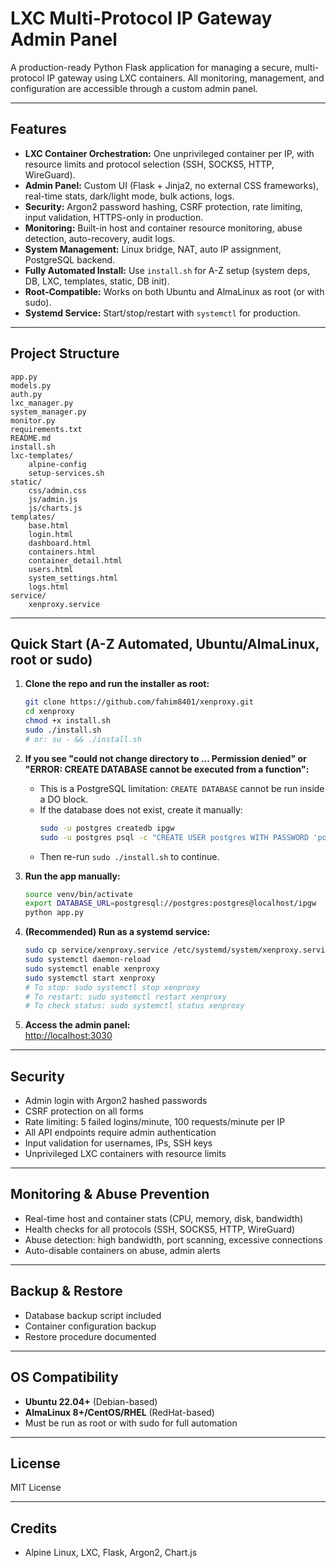 # LXC Multi-Protocol IP Gateway Admin Panel

A production-ready Python Flask application for managing a secure, multi-protocol IP gateway using LXC containers. All monitoring, management, and configuration are accessible through a custom admin panel.

---

## Features

- **LXC Container Orchestration:** One unprivileged container per IP, with resource limits and protocol selection (SSH, SOCKS5, HTTP, WireGuard).
- **Admin Panel:** Custom UI (Flask + Jinja2, no external CSS frameworks), real-time stats, dark/light mode, bulk actions, logs.
- **Security:** Argon2 password hashing, CSRF protection, rate limiting, input validation, HTTPS-only in production.
- **Monitoring:** Built-in host and container resource monitoring, abuse detection, auto-recovery, audit logs.
- **System Management:** Linux bridge, NAT, auto IP assignment, PostgreSQL backend.
- **Fully Automated Install:** Use `install.sh` for A-Z setup (system deps, DB, LXC, templates, static, DB init).
- **Root-Compatible:** Works on both Ubuntu and AlmaLinux as root (or with sudo).
- **Systemd Service:** Start/stop/restart with `systemctl` for production.

---

## Project Structure

```
app.py
models.py
auth.py
lxc_manager.py
system_manager.py
monitor.py
requirements.txt
README.md
install.sh
lxc-templates/
    alpine-config
    setup-services.sh
static/
    css/admin.css
    js/admin.js
    js/charts.js
templates/
    base.html
    login.html
    dashboard.html
    containers.html
    container_detail.html
    users.html
    system_settings.html
    logs.html
service/
    xenproxy.service
```

---

## Quick Start (A-Z Automated, Ubuntu/AlmaLinux, root or sudo)

1. **Clone the repo and run the installer as root:**
    ```bash
    git clone https://github.com/fahim8401/xenproxy.git
    cd xenproxy
    chmod +x install.sh
    sudo ./install.sh
    # or: su - && ./install.sh
    ```

2. **If you see "could not change directory to ... Permission denied" or "ERROR:  CREATE DATABASE cannot be executed from a function":**
    - This is a PostgreSQL limitation: `CREATE DATABASE` cannot be run inside a DO block.
    - If the database does not exist, create it manually:
      ```bash
      sudo -u postgres createdb ipgw
      sudo -u postgres psql -c "CREATE USER postgres WITH PASSWORD 'postgres';" || true
      ```
    - Then re-run `sudo ./install.sh` to continue.

3. **Run the app manually:**
    ```bash
    source venv/bin/activate
    export DATABASE_URL=postgresql://postgres:postgres@localhost/ipgw
    python app.py
    ```

4. **(Recommended) Run as a systemd service:**
    ```bash
    sudo cp service/xenproxy.service /etc/systemd/system/xenproxy.service
    sudo systemctl daemon-reload
    sudo systemctl enable xenproxy
    sudo systemctl start xenproxy
    # To stop: sudo systemctl stop xenproxy
    # To restart: sudo systemctl restart xenproxy
    # To check status: sudo systemctl status xenproxy
    ```

5. **Access the admin panel:**  
   [http://localhost:3030](http://localhost:3030)

---

## Security

- Admin login with Argon2 hashed passwords
- CSRF protection on all forms
- Rate limiting: 5 failed logins/minute, 100 requests/minute per IP
- All API endpoints require admin authentication
- Input validation for usernames, IPs, SSH keys
- Unprivileged LXC containers with resource limits

---

## Monitoring & Abuse Prevention

- Real-time host and container stats (CPU, memory, disk, bandwidth)
- Health checks for all protocols (SSH, SOCKS5, HTTP, WireGuard)
- Abuse detection: high bandwidth, port scanning, excessive connections
- Auto-disable containers on abuse, admin alerts

---

## Backup & Restore

- Database backup script included
- Container configuration backup
- Restore procedure documented

---

## OS Compatibility

- **Ubuntu 22.04+** (Debian-based)
- **AlmaLinux 8+/CentOS/RHEL** (RedHat-based)
- Must be run as root or with sudo for full automation

---

## License

MIT License

---

## Credits

- Alpine Linux, LXC, Flask, Argon2, Chart.js
